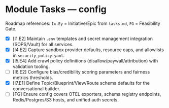 # Module Tasks — config

Roadmap references: `Ix.Ey` = Initiative/Epic from `tasks.md`, `FG` = Feasibility Gate.

- [x] [I1.E2] Maintain `.env` templates and secret management integration (SOPS/Vault) for all services.
- [x] [I4.E2] Capture sandbox provider defaults, resource caps, and allowlists in `security_policy.yaml`.
- [x] [I5.E4] Add crawl policy definitions (disallow/paywall/attribution) with validation tooling.
- [ ] [I6.E2] Configure bias/credibility scoring parameters and fairness metrics thresholds.
- [x] [I7.E1] Define Topic/Blueprint/View/Route schema defaults for the conversational builder.
- [ ] [FG] Ensure config covers OTEL exporters, schema registry endpoints, Redis/Postgres/S3 hosts, and unified auth secrets.
